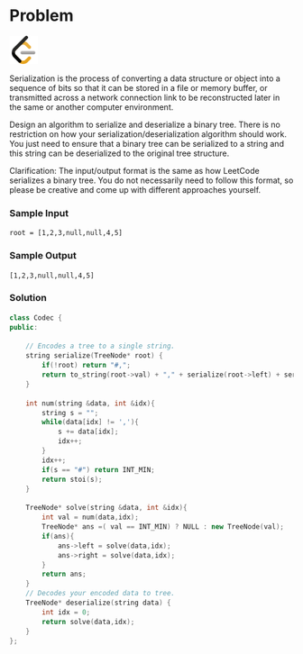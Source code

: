 # Problem
<a href="https://leetcode.com/problems/serialize-and-deserialize-binary-tree/description/">
  <img src="../lib/leetcode-3628885-3030025.webp" width="50"/>
</a>

Serialization is the process of converting a data structure or object into a sequence of bits so that it can be stored in a file or memory buffer, or transmitted across a network connection link to be reconstructed later in the same or another computer environment.

Design an algorithm to serialize and deserialize a binary tree. There is no restriction on how your serialization/deserialization algorithm should work. You just need to ensure that a binary tree can be serialized to a string and this string can be deserialized to the original tree structure.

Clarification: The input/output format is the same as how LeetCode serializes a binary tree. You do not necessarily need to follow this format, so please be creative and come up with different approaches yourself.

### Sample Input
```
root = [1,2,3,null,null,4,5]
```
### Sample Output
```
[1,2,3,null,null,4,5]
```

### Solution
```cpp
class Codec {
public:

    // Encodes a tree to a single string.
    string serialize(TreeNode* root) {
        if(!root) return "#,";
        return to_string(root->val) + "," + serialize(root->left) + serialize(root->right);
    }
    
    int num(string &data, int &idx){
        string s = "";
        while(data[idx] != ','){
            s += data[idx];
            idx++;
        }
        idx++;
        if(s == "#") return INT_MIN;
        return stoi(s);
    }

    TreeNode* solve(string &data, int &idx){
        int val = num(data,idx);
        TreeNode* ans =( val == INT_MIN) ? NULL : new TreeNode(val);
        if(ans){
            ans->left = solve(data,idx);
            ans->right = solve(data,idx);
        } 
        return ans;
    }
    // Decodes your encoded data to tree.
    TreeNode* deserialize(string data) {
        int idx = 0;
        return solve(data,idx);
    }
};
```
